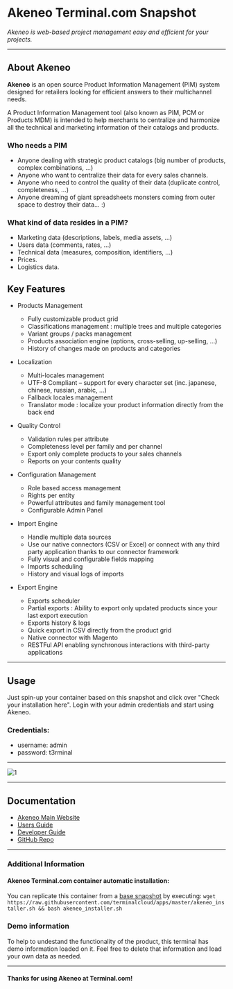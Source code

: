# **Akeneo** Terminal.com Snapshot
*Akeneo is web-based project management easy and efficient for your projects.*

---

## About Akeneo
**Akeneo** is an open source Product Information Management (PIM) system designed for retailers looking for efficient answers to their multichannel needs.

A Product Information Management tool (also known as PIM, PCM or Products MDM) is intended to help merchants to centralize and harmonize all the technical and marketing information of their catalogs and products.


### Who needs a PIM
- Anyone dealing with strategic product catalogs (big number of products, complex combinations, …)
- Anyone who want to centralize their data for every sales channels.
- Anyone who need to control the quality of their data (duplicate control, completeness, …)
- Anyone dreaming of giant spreadsheets monsters coming from outer space to destroy their data… :)

### What kind of data resides in a PIM?
- Marketing data (descriptions, labels, media assets, …)
- Users data (comments, rates, …)
- Technical data (measures, composition, identifiers, …)
- Prices.
- Logistics data.


## Key Features

- Products Management
  - Fully customizable product grid
  - Classifications management : multiple trees and multiple categories
  - Variant groups / packs management
  - Products association engine (options, cross-selling, up-selling, …)
  - History of changes made on products and categories

- Localization
  - Multi-locales management
  - UTF-8 Compliant – support for every character set (inc. japanese, chinese, russian, arabic, …)
  - Fallback locales management
  - Translator mode : localize your product information directly from the back end

- Quality Control
  - Validation rules per attribute
  - Completeness level per family and per channel
  - Export only complete products to your sales channels
  - Reports on your contents quality

- Configuration Management
  - Role based access management
  - Rights per entity
  - Powerful attributes and family management tool
  - Configurable Admin Panel

- Import Engine
  - Handle multiple data sources
  - Use our native connectors (CSV or Excel) or connect with any third party application thanks to our connector framework
  - Fully visual and configurable fields mapping
  - Imports scheduling
  - History and visual logs of imports

- Export Engine
  - Exports scheduler
  - Partial exports : Ability to export only updated products since your last export execution
  - Exports history & logs
  - Quick export in CSV directly from the product grid
  - Native connector with Magento
  - RESTFul API enabling synchronous interactions with third-party applications



---

## Usage

Just spin-up your container based on this snapshot and click over "Check your installation here".
Login with your admin credentials and start using Akeneo.


### Credentials:

- username: admin
- password: t3rminal


---

![1](http://akeneo.nl/images/grid.png)

---

## Documentation
- [Akeneo Main Website](http://www.akeneo.com/)
- [Users Guide](http://www.akeneo.com/doc/user-guide)
- [Developer Guide](http://docs.akeneo.com/latest/index.html)
- [GitHub Repo](https://github.com/akeneo/pim-community-standard)

---

### Additional Information

#### Akeneo Terminal.com container automatic installation:
You can replicate this container from a [base snapshot](https://www.terminal.com/tiny/FzpHiTXG1K) by executing:
`wget https://raw.githubusercontent.com/terminalcloud/apps/master/akeneo_installer.sh && bash akeneo_installer.sh`

### Demo information
To help to undestand the functionality of the product, this terminal has demo information loaded on it.
Feel free to delete that information and load your own data as needed.

---

#### Thanks for using Akeneo at Terminal.com!